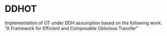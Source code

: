 # DDHOT
Implementation of OT under DDH assumption based on the following work: "A Framework for Efficient and Composable Oblivious Transfer"
